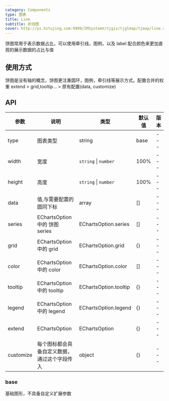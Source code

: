 ```yaml
---
category: Components
type: 图表
title: Line
subtitle: 折线图
cover: http://ys.hztujing.com:9999/IMSystemV/tjgis/tjglmap/tjmap/line.svg
---
```


饼图常用于表示数据占比，可以使用牵引线，图例，以及 label 配合颜色来更加直观的展示数据的占比与值

## 使用方式

饼图是没有轴的概念，饼图更注重圆环，图例，牵引线等展示方式。配置合并的权重 extend > grid,tooltip... > 原有配置(data, customize)

## API

| 参数      | 说明                                         | 类型                  | 默认值 | 版本 |
| --------- | -------------------------------------------- | --------------------- | ------ | ---- |
| type      | 图表类型                                     | string                | base   | ---  |
| width     | 宽度                                         | `string` \| `number`  | 100%   | ---  |
| height    | 高度                                         | `string` \| `number`  | 100%   | ---  |
| data      | 值,与需要配置的圆同下标                      | array                 | []     | ---  |
| series    | EChartsOption 中的 饼图 series               | EChartsOption.series  | []     | ---  |
| grid      | EChartsOption 中的 grid                      | EChartsOption.grid    | {}     | ---  |
| color     | EChartsOption 中的 color                     | EChartsOption.color   | []     | ---  |
| tooltip   | EChartsOption 中的 tooltip                   | EChartsOption.tooltip | {}     | ---  |
| legend    | EChartsOption 中的 legend                    | EChartsOption.legend  | {}     | ---  |
| extend    | EChartsOption                                | EChartsOption         | {}     | ---  |
| customize | 每个图标都会具备自定义数据，通过这个字段传入 | object                | {}     | ---  |

### base

基础图形，不具备自定义扩展参数
